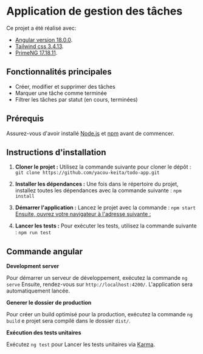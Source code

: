 # Application de gestion des tâches

Ce projet a été réalisé avec:

- [Angular version 18.0.0](https://angular.dev/).
- [Tailwind css 3.4.13](https://tailwindcss.com/docs/installation).
- [PrimeNG 17.18.11](https://primeng.org/installation).

## Fonctionnalités principales
- Créer, modifier et supprimer des tâches
- Marquer une tâche comme terminée
- Filtrer les tâches par statut (en cours, terminées)

## Prérequis

Assurez-vous d'avoir installé [Node.js](https://nodejs.org/) et [npm](https://www.npmjs.com/) avant de commencer.

## Instructions d'installation

1. **Cloner le projet :**
Utilisez la commande suivante pour cloner le dépôt : `git clone https://github.com/yacou-keita/todo-app.git`

2. **Installer les dépendances :**
Une fois dans le répertoire du projet, installez toutes les dépendances avec la commande suivante : `npm install`

3. **Démarrer l'application :**
Lancez le projet avec la commande : `npm start` [Ensuite, ouvrez votre navigateur à l'adresse suivante :](http://localhost:4200)

4. **Lancer les tests :**
Pour exécuter les tests, utilisez la commande suivante : `npm run test`
 

## Commande angular

**Development  server**

Pour démarrer un serveur de développement, exécutez la commande  `ng serve` Ensuite, rendez-vous sur `http://localhost:4200/`.  L'application sera automatiquement lancée.

**Generer le dossier de production**

Pour créer un build optimisé pour la production, exécutez la commande `ng build` e projet sera compilé dans le dossier  `dist/`.

**Exécution des tests unitaires**

Exécutez `ng test` pour Lancer les tests unitaires via [Karma](https://karma-runner.github.io).



